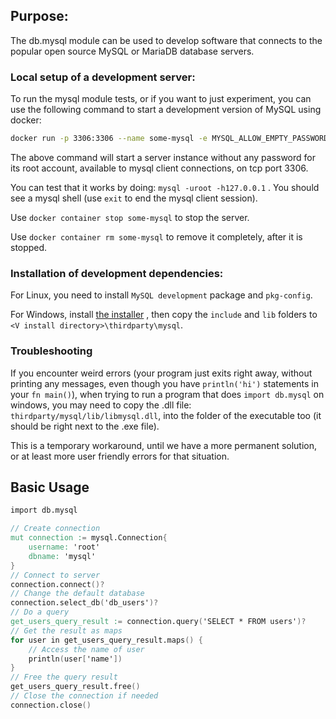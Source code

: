 ## Purpose:
The db.mysql module can be used to develop software that connects to the popular open source
MySQL or MariaDB database servers.

### Local setup of a development server:
To run the mysql module tests, or if you want to just experiment, you can use the following
command to start a development version of MySQL using docker:
```sh
docker run -p 3306:3306 --name some-mysql -e MYSQL_ALLOW_EMPTY_PASSWORD=1 -e MYSQL_ROOT_PASSWORD= -d mysql:latest
```
The above command will start a server instance without any password for its root account,
available to mysql client connections, on tcp port 3306.

You can test that it works by doing: `mysql -uroot -h127.0.0.1` .
You should see a mysql shell (use `exit` to end the mysql client session).

Use `docker container stop some-mysql` to stop the server.

Use `docker container rm some-mysql` to remove it completely, after it is stopped.

### Installation of development dependencies:
For Linux, you need to install `MySQL development` package and `pkg-config`.

For Windows, install [the installer](https://dev.mysql.com/downloads/installer/) ,
then copy the `include` and `lib` folders to `<V install directory>\thirdparty\mysql`.

### Troubleshooting

If you encounter weird errors (your program just exits right away, without
printing any messages, even though you have `println('hi')` statements in your
`fn main()`), when trying to run a program that does `import db.mysql` on windows, you
may need to copy the .dll file: `thirdparty/mysql/lib/libmysql.dll`, into the folder
of the executable too (it should be right next to the .exe file).

This is a temporary workaround, until we have a more permanent solution, or at least
more user friendly errors for that situation.

## Basic Usage

```v oksyntax
import db.mysql

// Create connection
mut connection := mysql.Connection{
	username: 'root'
	dbname: 'mysql'
}
// Connect to server
connection.connect()?
// Change the default database
connection.select_db('db_users')?
// Do a query
get_users_query_result := connection.query('SELECT * FROM users')?
// Get the result as maps
for user in get_users_query_result.maps() {
	// Access the name of user
	println(user['name'])
}
// Free the query result
get_users_query_result.free()
// Close the connection if needed
connection.close()
```
